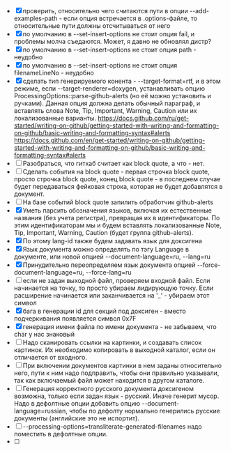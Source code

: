 
  - [X] проверить, относительно чего считаются пути в опции --add-examples-path - если опция встречается 
    в .options-файле, то относительные пути должны отсчитываться от него
  - [X] по умолчанию в --set-insert-options не стоит опция fail, и проблемы молча съедаются. Может, я давно не обновлял дистр?
  - [X] по умолчанию в --set-insert-options не стоит опция path - неудобно
  - [X] по умолчанию в --set-insert-options не стоит опция filenameLineNo - неудобно
  - [X] сделать тип генерируемого конента - --target-format=rtf, и в этом режиме, если --target-renderer=doxygen, устанавливать
    опцию ProcessingOptions::parse-github-alerts (но её можно установить и ручками). Данная опция должна делать обычный параграф, и вставлять
    слова Note, Tip, Important, Warning, Caution или их локализованные варианты.
    https://docs.github.com/ru/get-started/writing-on-github/getting-started-with-writing-and-formatting-on-github/basic-writing-and-formatting-syntax#alerts
    https://docs.github.com/en/get-started/writing-on-github/getting-started-with-writing-and-formatting-on-github/basic-writing-and-formatting-syntax#alerts
  - [ ] Разобраться, что гитхаб считает как block quote, а что - нет.
  - [ ] Сделать события на block quote - первая строчка block quote, просто строчка block quote, конец block quote - в последнем случае будет передаваться 
        фейковая строка, которая не будет добавлятся в документ.
  - [ ] На базе событий block quote запилить обработчик github-alerts
  - [X] Уметь парсить обозначения языков, включая их естественные названия (без учета регистра), превращая их в идентификаторы. По этим идентификаторам
    мы и будем вставлять локализованные Note, Tip, Important, Warning, Caution (будет группа github-alerts).
  - [X] По этому lang-id также будем задавать язык для доксигена
  - [X] Язык документа можно определять по тэгу Language в документе, или новой опцией --document-language=ru, --lang=ru
  - [X] Принудительно переопределяем язык документа опцией --force-document-language=ru, --force-lang=ru
  - [ ] если не задан выходной файл, проверяем входной файл. Если начинается на точку, то просто убираем лидирующую точку. Если расширение начинается 
    или заканчивается на '_' - убираем этот символ
  - [X] бага в генерации id для секций под доксиген - вместо подчеркивания появляется символ 0x7F
  - [X] генерация имени файла по имени документа - не забываем, что char у нас знаковый
  - [ ] Надо сканировать ссылки на картинки, и создавать список картинок. Их необходимо копировать в выходной каталог, если он отличается от входного.
  - [ ] При включении документов картинки в нем заданы относительно него, пути к ним надо подправить, чтобы они правильно указывали, так как 
        включаемый файл может находится в другом каталоге.
  - [ ] Генерация корректного русского документа доксигеном возможна, только если задан язык - русский. Иначе генерит мусор.
        Надо в дефолтные опции добавить опцию --document-language=russian, чтобы по дефолту нормально генерились русские документы (английские это не испортит).
  - [ ] --processing-options=transliterate-generated-filenames надо поместить в дефолтные опции.
  - [ ]